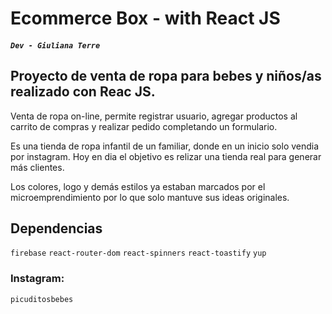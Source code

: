 # Ecommerce Box - with React JS
##### `Dev - Giuliana Terre`


## Proyecto de venta de ropa para bebes y niños/as realizado con Reac JS.

Venta de ropa on-line, permite registrar usuario, agregar productos al carrito de compras y realizar pedido completando un formulario. 

Es una tienda de ropa infantil de un familiar, donde en un inicio solo vendia por instagram. Hoy en dia el objetivo es relizar una tienda real para generar más clientes. 

Los colores, logo y demás estilos ya estaban marcados por el microemprendimiento por lo que solo mantuve sus ideas originales.


## Dependencias
`firebase` `react-router-dom` `react-spinners` `react-toastify` `yup`


### Instagram: 
`picuditosbebes`